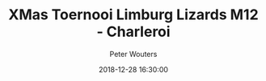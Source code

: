 ---
layout: album
title: XMas Toernooi Limburg Lizards M12 - Charleroi
description: XMas Toernooi Limburg Lizards M12 vs Charleroi.
date: 2018-12-28 16:30:00
cover: /albums/2018-12-28-LL-M12-Charleroi/thumbnails/DSC_1912.JPG
author: Peter Wouters
pagination: 
  enabled: true
  images: true
  imageLayout: image
  itemsPerPage: 256
---